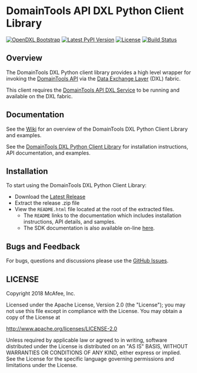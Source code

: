 # DomainTools API DXL Python Client Library
[![OpenDXL Bootstrap](https://img.shields.io/badge/Built%20With-OpenDXL%20Bootstrap-blue.svg)](https://github.com/opendxl/opendxl-bootstrap-python)
[![Latest PyPI Version](https://img.shields.io/pypi/v/dxldomaintoolsclient.svg)](https://pypi.python.org/pypi/dxldomaintoolsclient)
[![License](https://img.shields.io/badge/License-Apache%202.0-blue.svg)](https://opensource.org/licenses/Apache-2.0)
[![Build Status](https://travis-ci.org/opendxl/opendxl-domaintools-client-python.png?branch=master)](https://travis-ci.org/opendxl/opendxl-domaintools-client-python)

## Overview

The DomainTools DXL Python client library provides a high level wrapper for invoking the [DomainTools API](https://www.domaintools.com/resources/api-documentation/)
via the [Data Exchange Layer](http://www.mcafee.com/us/solutions/data-exchange-layer.aspx) (DXL) fabric.

This client requires the [DomainTools API DXL Service](https://github.com/opendxl/opendxl-domaintools-service-python)
to be running and available on the DXL fabric.

## Documentation

See the [Wiki](https://github.com/opendxl/opendxl-domaintools-client-python/wiki) for an overview of the DomainTools DXL
Python Client Library and examples.

See the [DomainTools DXL Python Client Library](https://opendxl.github.io/opendxl-domaintools-client-python/pydoc) for
installation instructions, API documentation, and examples.

## Installation

To start using the DomainTools DXL Python Client Library:

* Download the [Latest Release](https://github.com/opendxl/opendxl-domaintools-client-python/releases/latest)
* Extract the release .zip file
* View the `README.html` file located at the root of the extracted files.
  * The `README` links to the documentation which includes installation instructions, API details, and samples.
  * The SDK documentation is also available on-line [here](https://opendxl.github.io/opendxl-domaintools-client-python/pydoc).

## Bugs and Feedback

For bugs, questions and discussions please use the [GitHub Issues](https://github.com/opendxl/opendxl-domaintools-client-python/issues).

## LICENSE

Copyright 2018 McAfee, Inc.

Licensed under the Apache License, Version 2.0 (the "License"); you may not use this file except in compliance with the License. You may obtain a copy of the License at

http://www.apache.org/licenses/LICENSE-2.0

Unless required by applicable law or agreed to in writing, software distributed under the License is distributed on an "AS IS" BASIS, WITHOUT WARRANTIES OR CONDITIONS OF ANY KIND, either express or implied. See the License for the specific language governing permissions and limitations under the License.
